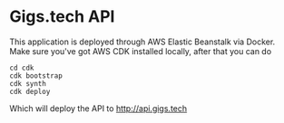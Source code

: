 # Gigs.tech API

This application is deployed through AWS Elastic Beanstalk via Docker.
Make sure you've got AWS CDK installed locally, after that you can do

```
cd cdk
cdk bootstrap
cdk synth
cdk deploy
```

Which will deploy the API to http://api.gigs.tech